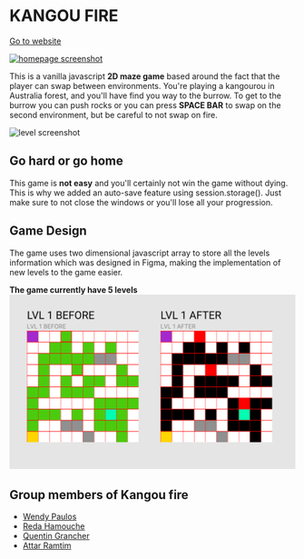 # KANGOU FIRE

[Go to website](https://kangoufire.netlify.com/)

[![homepage screenshot](readme-assets/homepage.gif)](https://kangoufire.netlify.com/)

This is a vanilla javascript **2D maze game** based around the fact that the player can swap between environments.
You're playing a kangourou in Australia forest, and you'll have find you way to the burrow. To get to the burrow you can push rocks or you can press **SPACE BAR** to swap on the second environment, but be careful to not swap on fire.

![level screenshot](readme-assets/level1.gif)

## Go hard or go home

This game is **not easy** and you'll certainly not win the game without dying. This is why we added an auto-save feature using session.storage(). Just make sure to not close the windows or you'll lose all your progression.

## Game Design

The game uses two dimensional javascript array to store all the levels information which was designed in Figma, making the implementation of new levels to the game easier.

**The game currently have 5 levels**
![figma screenshot](readme-assets/figma-level-design.png)

## Group members of Kangou fire

- [Wendy Paulos](https://github.com/WPaulos)
- [Reda Hamouche](https://github.com/RedaHamouche)
- [Quentin Grancher](https://kangoufire.netlify.com/)
- [Attar Ramtim](https://github.com/ramtinattar)
